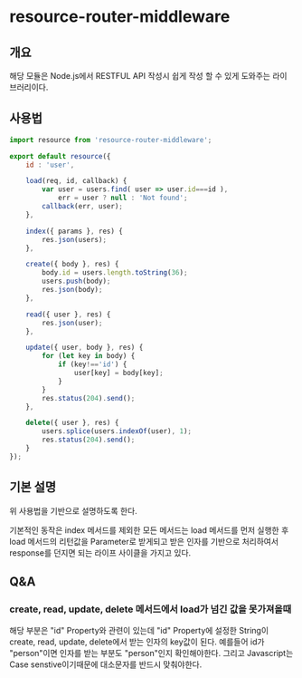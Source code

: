 # resource-router-middleware

## 개요
해당 모듈은 Node.js에서 RESTFUL API 작성시 쉽게 작성 할 수 있게 도와주는 라이브러리이다.

## 사용법
```javascript
import resource from 'resource-router-middleware';

export default resource({
    id : 'user',

    load(req, id, callback) {
        var user = users.find( user => user.id===id ),
            err = user ? null : 'Not found';
        callback(err, user);
    },

    index({ params }, res) {
        res.json(users);
    },

    create({ body }, res) {
        body.id = users.length.toString(36);
        users.push(body);
        res.json(body);
    },

    read({ user }, res) {
        res.json(user);
    },

    update({ user, body }, res) {
        for (let key in body) {
            if (key!=='id') {
                user[key] = body[key];
            }
        }
        res.status(204).send();
    },

    delete({ user }, res) {
        users.splice(users.indexOf(user), 1);
        res.status(204).send();
    }
});
```

## 기본 설명
위 사용법을 기반으로 설명하도록 한다.

기본적인 동작은 index 메서드를 제외한 모든 메서드는 load 메서드를 먼저 실행한 후 load 메서드의 리턴값을 Parameter로 받게되고 받은 인자를 기반으로 처리하여서 response를 던지면 되는 라이프 사이클을 가지고 있다.

## Q&A
### create, read, update, delete 메서드에서 load가 넘긴 값을 못가져올때
해당 부분은 "id" Property와 관련이 있는데 "id" Property에 설정한 String이 create, read, update, delete에서 받는 인자의 key값이 된다. 예를들어 id가 "person"이면 인자를 받는 부분도 "person"인지 확인해야한다. 그리고 Javascript는 Case senstive이기때문에 대소문자를 반드시 맞춰야한다.